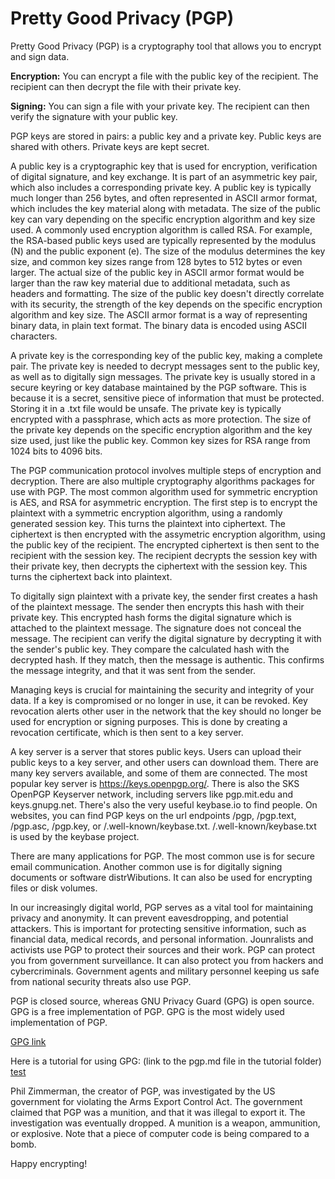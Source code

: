 # Pretty Good Privacy (PGP)

Pretty Good Privacy (PGP) is a cryptography tool that allows you to encrypt and sign data.

**Encryption:** You can encrypt a file with the public key of the recipient. The recipient can then decrypt the file with their private key.

**Signing:** You can sign a file with your private key. The recipient can then verify the signature with your public key.

PGP keys are stored in pairs: a public key and a private key. Public keys are shared with others. Private keys are kept secret.

A public key is a cryptographic key that is used for encryption, verification of digital signature, and key exchange. It is part of an asymmetric key pair, which also includes a corresponding private key. A public key is typically much longer than 256 bytes, and often represented in ASCII armor format, which includes the key material along with metadata. The size of the public key can vary depending on the specific encryption algorithm and key size used. A commonly used encryption algorithm is called RSA. For example, the RSA-based public keys used are typically represented by the modulus (N) and the public exponent (e). The size of the modulus determines the key size, and common key sizes range from 128 bytes to 512 bytes or even larger. The actual size of the public key in ASCII armor format would be larger than the raw key material due to additional metadata, such as headers and formatting. The size of the public key doesn't directly correlate with its security, the strength of the key depends on the specific encryption algorithm and key size. The ASCII armor format is a way of representing binary data, in plain text format. The binary data is encoded using ASCII characters.

A private key is the corresponding key of the public key, making a complete pair. The private key is needed to decrypt messages sent to the public key, as well as to digitally sign messages. The private key is usually stored in a secure keyring or key database maintained by the PGP software. This is because it is a secret, sensitive piece of information that must be protected. Storing it in a .txt file would be unsafe. The private key is typically encrypted with a passphrase, which acts as more protection. The size of the private key depends on the specific encryption algorithm and the key size used, just like the public key. Common key sizes for RSA range from 1024 bits to 4096 bits.

The PGP communication protocol involves multiple steps of encryption and decryption. There are also multiple cryptography algorithms packages for use with PGP. The most common algorithm used for symmetric encryption is AES, and RSA for asymmetric encryption. The first step is to encrypt the plaintext with a symmetric encryption algorithm, using a randomly generated session key. This turns the plaintext into ciphertext. The ciphertext is then encrypted with the assymetric encryption algorithm, using the public key of the recipient. The encrypted ciphertext is then sent to the recipient with the session key. The recipient decrypts the session key with their private key, then decrypts the ciphertext with the session key. This turns the ciphertext back into plaintext.

To digitally sign plaintext with a private key, the sender first creates a hash of the plaintext message. The sender then encrypts this hash with their private key. This encrypted hash forms the digital signature which is attached to the plaintext message. The signature does not conceal the message. The recipient can verify the digital signature by decrypting it with the sender's public key. They compare the calculated hash with the decrypted hash. If they match, then the message is authentic. This confirms the message integrity, and that it was sent from the sender.

Managing keys is crucial for maintaining the security and integrity of your data. If a key is compromised or no longer in use, it can be revoked. Key revocation alerts other user in the network that the key should no longer be used for encryption or signing purposes. This is done by creating a revocation certificate, which is then sent to a key server.

A key server is a server that stores public keys. Users can upload their public keys to a key server, and other users can download them. There are many key servers available, and some of them are connected. The most popular key server is https://keys.openpgp.org/. There is also the SKS OpenPGP Keyserver network, including servers like pgp.mit.edu and keys.gnupg.net. There's also the very useful keybase.io to find people. On websites, you can find PGP keys on the url endpoints /pgp, /pgp.text, /pgp.asc, /pgp.key, or /.well-known/keybase.txt. /.well-known/keybase.txt is used by the keybase project.

There are many applications for PGP. The most common use is for secure email communication. Another common use is for digitally signing documents or software distrWibutions. It can also be used for encrypting files or disk volumes.

In our increasingly digital world, PGP serves as a vital tool for maintaining privacy and anonymity. It can prevent eavesdropping, and potential attackers. This is important for protecting sensitive information, such as financial data, medical records, and personal information. Jounralists and activists use PGP to protect their sources and their work. PGP can protect you from government surveillance. It can also protect you from hackers and cybercriminals. Government agents and military personnel keeping us safe from national security threats also use PGP.

PGP is closed source, whereas GNU Privacy Guard (GPG) is open source. GPG is a free implementation of PGP. GPG is the most widely used implementation of PGP.

[GPG link](https://gnupg.org/)

Here is a tutorial for using GPG: (link to the pgp.md file in the tutorial folder) [test](../Tutorials/pgp.md)

Phil Zimmerman, the creator of PGP, was investigated by the US government for violating the Arms Export Control Act. The government claimed that PGP was a munition, and that it was illegal to export it. The investigation was eventually dropped. A munition is a weapon, ammunition, or explosive. Note that a piece of computer code is being compared to a bomb.

Happy encrypting!
